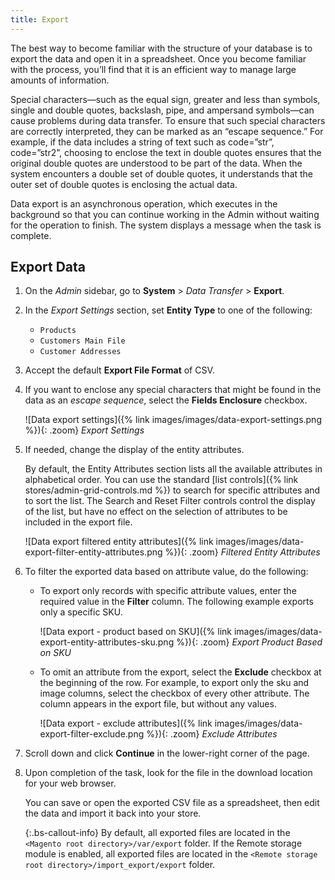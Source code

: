```yaml
---
title: Export
---
```


The best way to become familiar with the structure of your database is to export the data and open it in a spreadsheet. Once you become familiar with the process, you’ll find that it is an efficient way to manage large amounts of information.

Special characters—such as the equal sign, greater and less than symbols, single and double quotes, backslash, pipe, and ampersand symbols—can cause problems during data transfer. To ensure that such special characters are correctly interpreted, they can be marked as an “escape sequence.” For example, if the data includes a string of text such as code=”str”, code=”str2”, choosing to enclose the text in double quotes ensures that the original double quotes are understood to be part of the data. When the system encounters a double set of double quotes, it understands that the outer set of double quotes is enclosing the actual data.

Data export is an asynchronous operation, which executes in the background so that you can continue working in the Admin without waiting for the operation to finish. The system displays a message when the task is complete.

## Export Data

1. On the _Admin_ sidebar, go to **System** > _Data Transfer_ > **Export**.

1. In the _Export Settings_ section, set **Entity Type** to one of the following:

    - `Products`
    - `Customers Main File`
    - `Customer Addresses`

1. Accept the default **Export File Format** of CSV.

1. If you want to enclose any special characters that might be found in the data as an _escape sequence_, select the **Fields Enclosure** checkbox.

    ![Data export settings]({% link images/images/data-export-settings.png %}){: .zoom}
    _Export Settings_

1. If needed, change the display of the entity attributes.

   By default, the Entity Attributes section lists all the available attributes in alphabetical order. You can use the standard [list controls]({% link stores/admin-grid-controls.md %}) to search for specific attributes and to sort the list. The Search and Reset Filter controls control the display of the list, but have no effect on the selection of attributes to be included in the export file.

    ![Data export filtered entity attributes]({% link images/images/data-export-filter-entity-attributes.png %}){: .zoom}
    _Filtered Entity Attributes_

1. To filter the exported data based on attribute value, do the following:

    - To export only records with specific attribute values, enter the required value in the **Filter** column. The following example exports only a specific SKU.

        ![Data export - product based on SKU]({% link images/images/data-export-entity-attributes-sku.png %}){: .zoom}
        _Export Product Based on SKU_

    - To omit an attribute from the export, select the **Exclude** checkbox at the beginning of the row. For example, to export only the sku and image columns, select the checkbox of every other attribute. The column appears in the export file, but without any values.

        ![Data export - exclude attributes]({% link images/images/data-export-filter-exclude.png %}){: .zoom}
        _Exclude Attributes_

1. Scroll down and click **Continue** in the lower-right corner of the page.

1. Upon completion of the task, look for the file in the download location for your web browser.

    You can save or open the exported CSV file as a spreadsheet, then edit the data and import it back into your store.

    {:.bs-callout-info}
    By default, all exported files are located in the `<Magento root directory>/var/export` folder. If the Remote storage module is enabled, all exported files are located in the `<Remote storage root directory>/import_export/export` folder.
